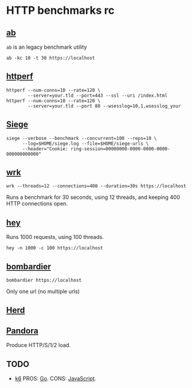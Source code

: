 # HTTP benchmarks rc

## [ab][]

`ab` is an legacy benchmark utility

    ab -kc 10 -t 30 https://localhost

[ab]: https://httpd.apache.org/docs/trunk/programs/ab.html

## [httperf][]

    httperf --num-conns=10 --rate=120 \
            --server=your.tld --port=443 --ssl --uri /index.html
    httperf --num-conns=10 --rate=120 \
            --server=your.tld --port 80 --wsesslog=10,1,wsesslog_your

[httperf]: https://github.com/httperf/httperf

## [Siege][]

    siege --verbose --benchmark --concurrent=100 --reps=10 \
          --log=$HOME/siege.log --file=$HOME/siege-urls \
          --header="Cookie: ring-session=00000000-0000-0000-0000-000000000000"

[siege]: https://github.com/joedog/siege

## [wrk][]

    wrk --threads=12 --connections=400 --duration=30s https://localhost

[wrk]: https://github.com/wg/wrk

Runs a benchmark for 30 seconds, using 12 threads, and keeping
400 HTTP connections open.

## [hey][]

Runs 1000 requests, using 100 threads.

    hey -n 1000 -c 100 https://localhost

[hey]: https://github.com/rakyll/hey

## [bombardier][]

    bombardier https://localhost

[bombardier]: https://github.com/codesenberg/bombardier

Only one url (no multiple urls)

## [Herd][]

[herd]: https://github.com/imjacobclark/herd

## [Pandora][]

Produce HTTP/S/1/2 load.

[pandora]: http://github.com/yandex/pandora

## TODO

* [k6][] PROS: [Go][]. CONS: [JavaScript][].

[JavaScript]: https://en.wikipedia.org/wiki/JavaScript
[go]: https://github.com/golang/go
[k6]: https://github.com/grafana/k6
